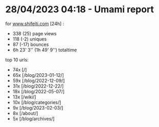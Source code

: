 # 28/04/2023 04:18 - Umami report
for www.shifeiti.com [24h] :

 - 338 (25) page views
 - 118 (-2) uniques
 - 87 (-17) bounces
 - 6h 23' 3'' (1h 49' 9'') totaltime


top 10 urls:
 - 74x [/]
 - 65x [/blog/2023-01-12/]
 - 59x [/blog/2022-12-09/]
 - 31x [/blog/2022-12-22/]
 - 18x [/blog/2022-05-07/]
 - 13x [/wiki/]
 - 10x [/blog/categories/]
 - 9x [/blog/2023-02-03/]
 - 8x [/about/]
 - 5x [/blog/archives/]


